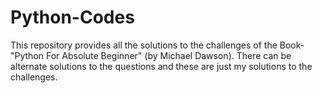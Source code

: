# Python-Codes
This repository provides all the solutions to the challenges of the Book-"Python For Absolute Beginner" (by Michael Dawson).
There can be alternate solutions to the questions and these are just my solutions to the challenges.

